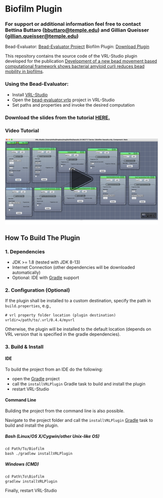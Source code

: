 # Biofilm Plugin
### For support or additional information feel free to contact Bettina Buttaro (bbuttaro@temple.edu) and Gillian Queisser (gillian.queisser@temple.edu)

Bead-Evaluator: [Bead-Evaluator Project](https://github.com/NeuroBox3D/Biofilm/releases/download/v1.0.0/bead-evaluator.vrlp) Biofilm Plugin:   [Download Plugin](https://github.com/NeuroBox3D/Biofilm/releases/download/v1.0.0/biofilm-plugin.jar)

This repository contains the source code of the VRL-Studio plugin developed for the publication [Development of a new bead movement based computational framework shows bacterial amyloid curli reduces bead mobility in biofilms](https://jb.asm.org/content/early/2020/06/23/JB.00253-20/article-info).

### Using the Bead-Evaluator:
- Install [VRL-Studio](https://vrl-studio.mihosoft.eu)
- Open the [bead-evaluator.vrlp](https://github.com/NeuroBox3D/Biofilm/releases/download/v1.0.0/bead-evaluator.vrlp) project in VRL-Studio
- Set paths and properties and invoke the desired computation

### Download the slides from the tutorial [HERE.](https://github.com/NeuroBox3D/Biofilm/blob/master/help/resources/img/Bead%20Evaluator%20Biofilm%20Plugin%20Tutorial.pptx)

### Video Tutorial

[![Screenshot](https://github.com/NeuroBox3D/Biofilm/blob/master/help/resources/img/Biofilm-play-tutorial.png)](https://ensemble.temple.edu/hapi/v1/contents/ebb438f5-be08-417c-b830-1cc62d39a381/plugin?embedAsThumbnail=false&displayTitle=false&startTime=0&autoPlay=false&hideControls=true&showCaptions=false&width=1280&height=720&displaySharing=false&displayNotes=false&displayAttachments=false&displayLinks=false&displayEmbedCode=false&displayDownloadIcon=false&displayMetaData=false&displayCredits=false&displayCaptionSearch=false&audioPreviewImage=false&displayViewersReport=false&displayAxdxs=false&displayComments=false "BeadEvaluator")


## How To Build The Plugin

### 1. Dependencies

- JDK >= 1.8 (tested with JDK 8-13)
- Internet Connection (other dependencies will be downloaded automatically)
- Optional: IDE with [Gradle](http://www.gradle.org/) support


### 2. Configuration (Optional)

If the plugin shall be installed to a custom destination, specify the path in `build.properties`, e.g.,
    
    # vrl property folder location (plugin destination)
    vrldir=/path/to/.vrl/0.4.4/myvrl
    
Otherwise, the plugin will be installed to the default location (depends on VRL version that is specified in the gradle dependencies).

### 3. Build & Install

#### IDE

To build the project from an IDE do the following:

- open the  [Gradle](http://www.gradle.org/) project
- call the `installVRLPlugin` Gradle task to build and install the plugin
- restart VRL-Studio

#### Command Line

Building the project from the command line is also possible.

Navigate to the project folder and call the `installVRLPlugin` [Gradle](http://www.gradle.org/)
task to build and install the plugin.

##### Bash (Linux/OS X/Cygwin/other Unix-like OS)

    cd Path/To/Biofilm
    bash ./gradlew installVRLPlugin
    
##### Windows (CMD)

    cd Path\To\Biofilm
    gradlew installVRLPlugin

Finally, restart VRL-Studio
